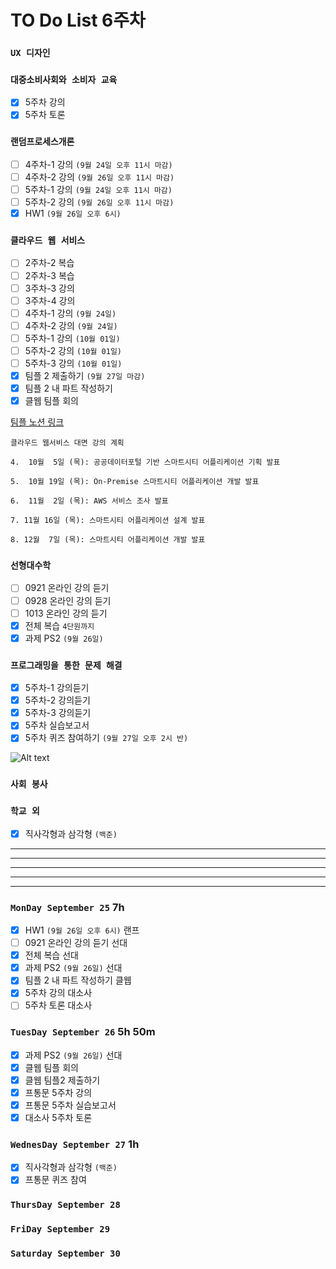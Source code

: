 # TO Do List 6주차

### `UX 디자인` 

### `대중소비사회와 소비자 교육`
- [x] 5주차 강의
- [x] 5주차 토론

### `랜덤프로세스개론`
- [ ] 4주차-1 강의 `(9월 24일 오후 11시 마감)`
- [ ] 4주차-2 강의 `(9월 26일 오후 11시 마감)`
- [ ] 5주차-1 강의 `(9월 24일 오후 11시 마감)`
- [ ] 5주차-2 강의 `(9월 26일 오후 11시 마감)`
- [x] HW1 `(9월 26일 오후 6시)`

### `클라우드 웹 서비스`
- [ ] 2주차-2 복습
- [ ] 2주차-3 복습 
- [ ] 3주차-3 강의 
- [ ] 3주차-4 강의 
- [ ] 4주차-1 강의 `(9월 24일)`
- [ ] 4주차-2 강의 `(9월 24일)` 
- [ ] 5주차-1 강의 `(10월 01일)`
- [ ] 5주차-2 강의 `(10월 01일)` 
- [ ] 5주차-3 강의 `(10월 01일)` 
- [x] 팀플 2 제출하기 `(9월 27일 마감)`
- [x] 팀플 2 내 파트 작성하기
- [x] 클웹 팀플 회의

[팀플 노션 링크](https://www.notion.so/Cloud-Web-Service-Team-Project-cb7f98e2e37c43fd98b7937e0d5018c5)
```
클라우드 웹서비스 대면 강의 계획

4.  10월  5일 (목): 공공데이터포털 기반 스마트시티 어플리케이션 기획 발표

5.  10월 19일 (목): On-Premise 스마트시티 어플리케이션 개발 발표

6.  11월  2일 (목): AWS 서비스 조사 발표

7. 11월 16일 (목): 스마트시티 어플리케이션 설계 발표

8. 12월  7일 (목): 스마트시티 어플리케이션 개발 발표
```

### `선형대수학`
- [ ] 0921 온라인 강의 듣기
- [ ] 0928 온라인 강의 듣기
- [ ] 1013 온라인 강의 듣기
- [x] 전체 복습 `4단원까지`
- [x] 과제 PS2 `(9월 26일)`

### `프로그래밍을 통한 문제 해결`
- [x] 5주차-1 강의듣기
- [x] 5주차-2 강의듣기
- [x] 5주차-3 강의듣기
- [x] 5주차 실습보고서 
- [x] 5주차 퀴즈 참여하기 `(9월 27일 오후 2시 반)`

![Alt text](%E1%84%91%E1%85%B3%E1%84%90%E1%85%A9%E1%86%BC%E1%84%86%E1%85%AE%E1%86%AB%E1%84%80%E1%85%A1%E1%86%BC%E1%84%8B%E1%85%B4%E1%84%80%E1%85%A8%E1%84%92%E1%85%AC%E1%86%A8%E1%84%89%E1%85%A5.png)

### `사회 봉사`

### `학교 외`
- [x] 직사각형과 삼각형 `(백준)`

---
---
---
---
---

### `MonDay September 25` 7h
- [X] HW1 `(9월 26일 오후 6시)` 랜프
- [ ] 0921 온라인 강의 듣기     선대
- [x] 전체 복습                선대
- [x] 과제 PS2 `(9월 26일)`     선대
- [x] 팀플 2 내 파트 작성하기       클웹
- [x] 5주차 강의            대소사
- [ ] 5주차 토론            대소사

### `TuesDay September 26` 5h 50m
- [x] 과제 PS2 `(9월 26일)`     선대
- [x] 클웹 팀플 회의
- [x] 클웹 팀플2 제출하기
- [x] 프통문 5주차 강의
- [x] 프통문 5주차 실습보고서
- [x] 대소사 5주차 토론

### `WednesDay September 27` 1h
- [x] 직사각형과 삼각형 `(백준)`
- [x] 프통문 퀴즈 참여

### `ThursDay September 28` 

### `FriDay September 29`

### `Saturday September 30` 
